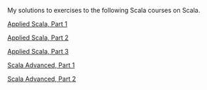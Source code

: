 My solutions to exercises to the following Scala courses on Scala.

[Applied Scala, Part 1](
https://www.udemy.com/share/101BUuBUMTdVlT/)

[Applied Scala, Part 2](
https://www.udemy.com/share/102rmoBUMTdVlT/)

[Applied Scala, Part 3](
https://www.udemy.com/share/102rmqBUMTdVlT/)

[Scala Advanced, Part 1]( 
https://www.udemy.com/share/10228iBUMTdVlT/)

[Scala Advanced, Part 2]( 
https://www.udemy.com/share/1027n4BUMTdVlT/)
